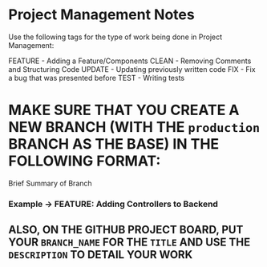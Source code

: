 # Project Management Notes
Use the following tags for the type of work being done in Project Management:

FEATURE
    - Adding a Feature/Components
CLEAN
    - Removing Comments and Structuring Code
UPDATE
    - Updating previously written code
FIX
    - Fix a bug that was presented before
TEST
    - Writing tests

# MAKE SURE THAT YOU CREATE A NEW BRANCH (WITH THE `production` BRANCH AS THE BASE) IN THE FOLLOWING FORMAT:
<TAG> Brief Summary of Branch

### Example -> FEATURE: Adding Controllers to Backend

## ALSO, ON THE GITHUB PROJECT BOARD, PUT YOUR `BRANCH_NAME` FOR THE ``TITLE`` AND USE THE ``DESCRIPTION`` TO DETAIL YOUR WORK